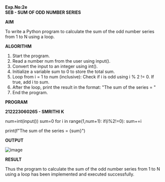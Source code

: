 **Exp.No:2e  
SEB - SUM OF ODD NUMBER SERIES**

**AIM**

To write a Python program to calculate the sum of the odd number series from 1 to N using a loop.


**ALGORITHM**

1. Start the program.
2. Read a number num from the user using input().
3. Convert the input to an integer using int().
4. Initialize a variable sum to 0 to store the total sum.
5. Loop from i = 1 to num (inclusive):
  Check if i is odd using i % 2 != 0.
  If true, add i to sum.
6. After the loop, print the result in the format:
  "The sum of the series = <sum>"
7. End the program.



**PROGRAM**

**212223060265 - SMRITHI K**

num=int(input())
sum=0
for i in range(1,num+1):
    if(i%2!=0):
        sum+=i
    
print(f"The sum of the series =  {sum}")


**OUTPUT**

![image](https://github.com/user-attachments/assets/b19d1e3f-9ab9-4ed3-9b0c-27bcb7065204)


**RESULT**

Thus the program to calculate the sum of the odd number series from 1 to N using a loop has been implemented and executed successfully.
